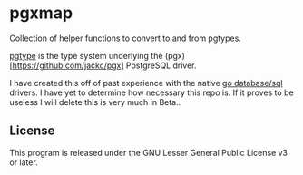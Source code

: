 # pgxmap

Collection of helper functions to convert to and from pgtypes.

[pgtype](https://github.com/jackc/pgtype) is the type system underlying the (pgx)[https://github.com/jackc/pgx] PostgreSQL driver. 

I have created this off of past experience with the native [go database/sql](https://pkg.go.dev/database/sql) drivers. I have yet to determine how necessary this repo is. If it proves to be useless I will delete this is very much in Beta..

## License

This program is released under the GNU Lesser General Public License v3 or later.
